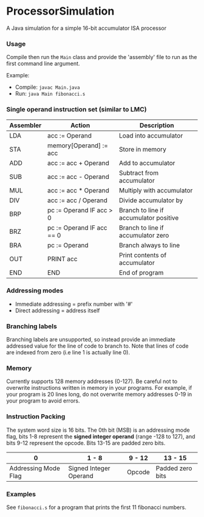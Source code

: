# ProcessorSimulation
A Java simulation for a simple 16-bit accumulator ISA processor

### Usage
Compile then run the `Main` class and provide the 'assembly' file to run as the first command line argument.

Example:
- Compile: `javac Main.java`
- Run: `java Main fibonacci.s`

### Single operand instruction set (similar to LMC)
| Assembler  | Action | Description |
| ------------- | ------------- | ------------- |
| LDA <Operand>  | acc := Operand  | Load into accumulator
| STA <Operand>  | memory[Operand] := acc  | Store in memory
| ADD <Operand> | acc := acc + Operand | Add to accumulator
| SUB <Operand> | acc := acc - Operand | Subtract from accumulator
| MUL <Operand> | acc := acc * Operand | Multiply with accumulator
| DIV <Operand> | acc := acc / Operand | Divide accumulator by
| BRP <Operand> | pc := Operand IF acc > 0 | Branch to line if accumulator positive
| BRZ <Operand> | pc := Operand IF acc == 0 | Branch to line if accumulator zero
| BRA <Operand> | pc := Operand | Branch always to line
| OUT | PRINT acc | Print contents of accumulator
| END | END | End of program

### Addressing modes
- Immediate addressing = prefix number with '#'
- Direct addressing = address itself

### Branching labels
Branching labels are unsupported, so instead provide an immediate addressed value for the line of code
to branch to. Note that lines of code are indexed from zero (i.e line 1 is actually line 0).

### Memory
Currently supports 128 memory addresses (0-127). Be careful not to overwrite instructions
written in memory in your programs. For example, if your program is 20 lines long, do not 
overwrite memory addresses 0-19 in your program to avoid errors.

### Instruction Packing
The system word size is 16 bits. The 0th bit (MSB) is an addressing mode flag, bits 1-8
represent the **signed integer operand** (range -128 to 127), and bits 9-12 represent the opcode.
Bits 13-15 are padded zero bits.

| 0 | 1 - 8 | 9 - 12 | 13 - 15 |
| --- | --- | ------ | ------- |
| Addressing Mode Flag | Signed Integer Operand | Opcode | Padded zero bits |

### Examples
See `fibonacci.s` for a program that prints the first 11 fibonacci numbers.
